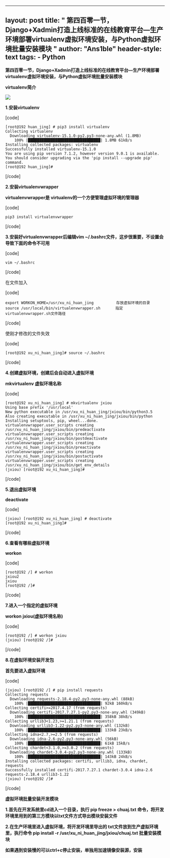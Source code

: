 
---
layout: post
title: " 第四百零一节，Django+Xadmin打造上线标准的在线教育平台—生产环境部署virtualenv虚拟环境安装，与Python虚拟环境批量安装模块 "
author: "Ans1ble"
header-style: text
tags:
      - Python
---


**第四百零一节，Django+Xadmin打造上线标准的在线教育平台—生产环境部署virtualenv虚拟环境安装，与Python虚拟环境批量安装模块**



****virtualenv简介****

****![](https://images2017.cnblogs.com/blog/955761/201710/955761-20171004183901974-551509189.png)****







**1.安装virtualenv**

[code]

    [root@192 huan_jing] # pip3 install virtualenv
    Collecting virtualenv
      Downloading virtualenv-15.1.0-py2.py3-none-any.whl (1.8MB)
        100% |████████████████████████████████| 1.8MB 61kB/s 
    Installing collected packages: virtualenv
    Successfully installed virtualenv-15.1.0
    You are using pip version 7.1.2, however version 9.0.1 is available.
    You should consider upgrading via the 'pip install --upgrade pip' command.
    [root@192 huan_jing]# 
[/code]





**2.安装virtualenvwrapper**

****virtualenvwrapper是 **virtualenv的一个方便管理虚拟环境的管理器******

[code]

    pip3 install virtualenvwrapper
[/code]



**3.安装好virtualenvwrapper后编辑vim ~/.bashrc文件，这步很重要，不设置会导致下面的命令不可用**

[code]

    vim ~/.bashrc
[/code]

在文件加入

[code]

    export WORKON_HOME=/usr/xu_ni_huan_jing　　　　　　存放虚拟环境的目录
    source /usr/local/bin/virtualenvwrapper.sh　　　　指定virtualenvwrapper.sh文件路径
[/code]

使刚才修改的文件失效

[code]

    [root@192 xu_ni_huan_jing]# source ~/.bashrc
[/code]



**4.创建虚拟环境，创建后会自动进入虚拟环境**

**mkvirtualenv 虚拟环境名称**

[code]

    [root@192 xu_ni_huan_jing] # mkvirtualenv jxiou
    Using base prefix '/usr/local'
    New python executable in /usr/xu_ni_huan_jing/jxiou/bin/python3.5
    Also creating executable in /usr/xu_ni_huan_jing/jxiou/bin/python
    Installing setuptools, pip, wheel...done.
    virtualenvwrapper.user_scripts creating /usr/xu_ni_huan_jing/jxiou/bin/predeactivate
    virtualenvwrapper.user_scripts creating /usr/xu_ni_huan_jing/jxiou/bin/postdeactivate
    virtualenvwrapper.user_scripts creating /usr/xu_ni_huan_jing/jxiou/bin/preactivate
    virtualenvwrapper.user_scripts creating /usr/xu_ni_huan_jing/jxiou/bin/postactivate
    virtualenvwrapper.user_scripts creating /usr/xu_ni_huan_jing/jxiou/bin/get_env_details
    (jxiou) [root@192 xu_ni_huan_jing]# 
[/code]





**5.退出虚拟环境**

**deactivate**

[code]

    (jxiou) [root@192 xu_ni_huan_jing] # deactivate
    [root@192 xu_ni_huan_jing]# 
[/code]



**6.查看有哪些虚拟环境**

**workon**

[code]

    [root@192 /] # workon
    jxiou2
    jxiou
    [root@192 /]# 
[/code]



**7.进入一个指定的虚拟环境**

**workon jxiou(虚拟环境名称)**

[code]

    [root@192 /] # workon jxiou
    (jxiou) [root@192 /]#
[/code]



**8.在虚拟环境安装开发包**

**首先要进入虚拟环境**

[code]

    (jxiou) [root@192 /] # pip install requests
    Collecting requests
      Downloading requests-2.18.4-py2.py3-none-any.whl (88kB)
        100% |████████████████████████████████| 92kB 160kB/s 
    Collecting certifi>=2017.4.17 (from requests)
      Downloading certifi-2017.7.27.1-py2.py3-none-any.whl (349kB)
        100% |████████████████████████████████| 358kB 38kB/s 
    Collecting urllib3<1.23,>=1.21.1 (from requests)
      Downloading urllib3-1.22-py2.py3-none-any.whl (132kB)
        100% |████████████████████████████████| 133kB 23kB/s 
    Collecting idna<2.7,>=2.5 (from requests)
      Downloading idna-2.6-py2.py3-none-any.whl (56kB)
        100% |████████████████████████████████| 61kB 15kB/s 
    Collecting chardet<3.1.0,>=3.0.2 (from requests)
      Downloading chardet-3.0.4-py2.py3-none-any.whl (133kB)
        100% |████████████████████████████████| 143kB 24kB/s 
    Installing collected packages: certifi, urllib3, idna, chardet, requests
    Successfully installed certifi-2017.7.27.1 chardet-3.0.4 idna-2.6 requests-2.18.4 urllib3-1.22
    (jxiou) [root@192 /]# 
[/code]





**虚拟环境批量安装开发模块**

**1.首先在开发系统里cd进入一个目录，执行  pip freeze > chuaj.txt
命令，将开发环境里用到的第三方模块以txt文件方式导出模块安装文件**

**2.在生产环境里进入虚拟环境，将开发环境里导出的 **txt文件放到生产虚拟环境里，执行命令 pip install -r
/usr/xu_ni_huan_jing/jxiou/chuaj.txt  批量安装模块****

****如果遇到安装慢的可以ctrl+c停止安装，单独用加速镜像安装源，安装****



